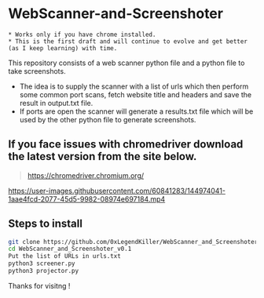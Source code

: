 # WebScanner-and-Screenshoter
```text
* Works only if you have chrome installed.
* This is the first draft and will continue to evolve and get better (as I keep learning) with time.
```

This repository consists of a web scanner python file and a python file to take screenshots.
* The idea is to supply the scanner with a list of urls which then perform some common port scans, fetch website title and headers and save the result in output.txt file.
* If ports are open the scanner will generate a results.txt file which will be used by the other python file to generate screenshots.


## If you face issues with chromedriver download the latest version from the site below.
> https://chromedriver.chromium.org/

https://user-images.githubusercontent.com/60841283/144974041-1aae4fcd-2077-45d5-9982-08974e697184.mp4

## Steps to install 
```bash
git clone https://github.com/0xLegendKiller/WebScanner_and_Screenshoter_v0.1.git
cd WebScanner_and_Screenshoter_v0.1
Put the list of URLs in urls.txt
python3 screener.py
python3 projector.py
```

Thanks for visitng !
